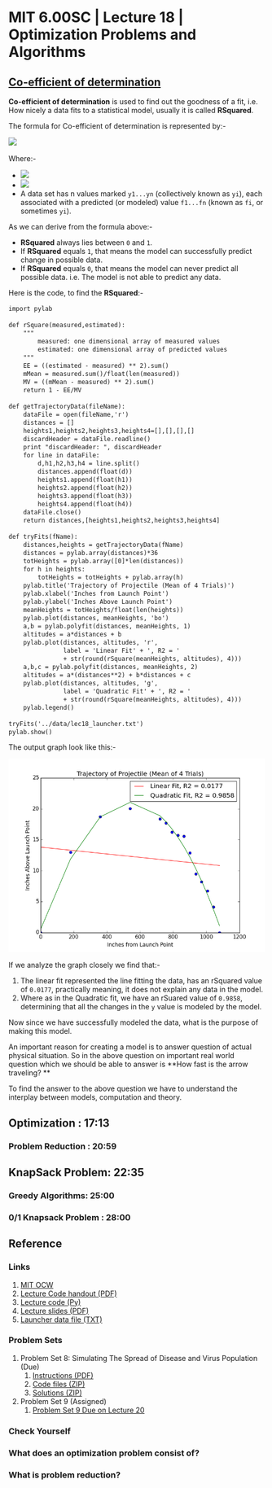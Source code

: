 # MIT 6.00SC | Lecture 18 | Optimization Problems and Algorithms #

## [Co-efficient of determination ](https://www.youtube.com/watch?v=BRjwkgQct28&list=PLB2BE3D6CA77BB8F7&t=34) ##

**Co-efficient of determination** is used to find out the goodness of a fit, i.e. How nicely a data fits to a statistical model, usually it is called **RSquared**.

The formula for Co-efficient of determination is represented by:-

![](http://upload.wikimedia.org/math/4/2/5/4253e227d95c290764b310c57ff34625.png)

Where:-

* ![](http://upload.wikimedia.org/math/6/7/9/67976e7df3f8a29ef9867a4a35e5c4db.png)
* ![](http://upload.wikimedia.org/math/d/6/b/d6b7e64a7c677ae32bc62d675107dac8.png)
* A data set has n values marked `y1...yn` (collectively known as `yi`), each associated with a predicted (or modeled) value `f1...fn` (known as `fi`, or sometimes `yi`).

As we can derive from the formula above:-

* **RSquared** always lies between `0` and `1`.
* If **RSquared** equals `1`, that means the model can successfully predict change in possible data.
* If **RSquared** equals `0`, that means the model can never predict all possible data. i.e. The model is not able to predict any data.

Here is the code, to find the **RSquared**:-

````
import pylab

def rSquare(measured,estimated):
    """
        measured: one dimensional array of measured values
        estimated: one dimensional array of predicted values
    """
    EE = ((estimated - measured) ** 2).sum()
    mMean = measured.sum()/float(len(measured))
    MV = ((mMean - measured) ** 2).sum()
    return 1 - EE/MV

def getTrajectoryData(fileName):
    dataFile = open(fileName,'r')    
    distances = []
    heights1,heights2,heights3,heights4=[],[],[],[]
    discardHeader = dataFile.readline()
    print "discardHeader: ", discardHeader
    for line in dataFile:
        d,h1,h2,h3,h4 = line.split()
        distances.append(float(d))
        heights1.append(float(h1))
        heights2.append(float(h2))
        heights3.append(float(h3))
        heights4.append(float(h4))
    dataFile.close()
    return distances,[heights1,heights2,heights3,heights4]

def tryFits(fName):
    distances,heights = getTrajectoryData(fName)
    distances = pylab.array(distances)*36
    totHeights = pylab.array([0]*len(distances))
    for h in heights:
        totHeights = totHeights + pylab.array(h)
    pylab.title('Trajectory of Projectile (Mean of 4 Trials)')
    pylab.xlabel('Inches from Launch Point')
    pylab.ylabel('Inches Above Launch Point')
    meanHeights = totHeights/float(len(heights))
    pylab.plot(distances, meanHeights, 'bo')
    a,b = pylab.polyfit(distances, meanHeights, 1)
    altitudes = a*distances + b
    pylab.plot(distances, altitudes, 'r',
               label = 'Linear Fit' + ', R2 = '
               + str(round(rSquare(meanHeights, altitudes), 4)))
    a,b,c = pylab.polyfit(distances, meanHeights, 2)
    altitudes = a*(distances**2) + b*distances + c
    pylab.plot(distances, altitudes, 'g',
               label = 'Quadratic Fit' + ', R2 = '
               + str(round(rSquare(meanHeights, altitudes), 4)))
    pylab.legend()

tryFits('../data/lec18_launcher.txt')
pylab.show()    
````

The output graph look like this:-

![](images/rSquare_01.png)

If we analyze the graph closely we find that:-

1. The linear fit represented the line fitting the data, has an rSquared value of `0.0177`, practically meaning, it does not explain any data in the model.
2. Where as in the Quadratic fit, we have an rSuared value of `0.9858`, determining that all the changes in the `y` value is modeled by the model.

Now since we have successfully modeled the data, what is the purpose of making this model.

An important reason for creating a model is to answer question of actual physical situation. So in the above question on important real world question which we should be able to answer is **How fast is the arrow traveling? **

To find the answer to the above question we have to understand the interplay between models, computation and theory.

## Optimization : 17:13 ##
### Problem Reduction : 20:59 ###

## KnapSack Problem: 22:35 ##
### Greedy Algorithms: 25:00 ###
### 0/1 Knapsack Problem : 28:00 ###




## Reference ##
### Links ###

1. [MIT OCW](http://ocw.mit.edu/courses/electrical-engineering-and-computer-science/6-00sc-introduction-to-computer-science-and-programming-spring-2011/unit-2/lecture-18-optimization-problems-and-algorithms/)
2. [Lecture Code handout (PDF)](http://ocw.mit.edu/courses/electrical-engineering-and-computer-science/6-00sc-introduction-to-computer-science-and-programming-spring-2011/unit-2/lecture-18-optimization-problems-and-algorithms/MIT6_00SCS11_lec18.pdf)
3. [Lecture code (Py)](http://ocw.mit.edu/courses/electrical-engineering-and-computer-science/6-00sc-introduction-to-computer-science-and-programming-spring-2011/unit-2/lecture-18-optimization-problems-and-algorithms/lec18.py)
4. [Lecture slides (PDF)](http://ocw.mit.edu/courses/electrical-engineering-and-computer-science/6-00sc-introduction-to-computer-science-and-programming-spring-2011/unit-2/lecture-18-optimization-problems-and-algorithms/MIT6_00SCS11_lec18_slides.pdf)
5. [Launcher data file (TXT)](http://ocw.mit.edu/courses/electrical-engineering-and-computer-science/6-00sc-introduction-to-computer-science-and-programming-spring-2011/unit-2/lecture-18-optimization-problems-and-algorithms/lec18_launcher.txt)

### Problem Sets ###

1. Problem Set 8: Simulating The Spread of Disease and Virus Population (Due)
    1. [Instructions (PDF)](http://ocw.mit.edu/courses/electrical-engineering-and-computer-science/6-00sc-introduction-to-computer-science-and-programming-spring-2011/unit-2/lecture-18-optimization-problems-and-algorithms/MIT6_00SCS11_ps8.pdf)
    2.  [Code files (ZIP) ](http://ocw.mit.edu/courses/electrical-engineering-and-computer-science/6-00sc-introduction-to-computer-science-and-programming-spring-2011/unit-2/lecture-18-optimization-problems-and-algorithms/ps8.zip)
    3. [Solutions (ZIP)](http://ocw.mit.edu/courses/electrical-engineering-and-computer-science/6-00sc-introduction-to-computer-science-and-programming-spring-2011/unit-2/lecture-18-optimization-problems-and-algorithms/ps8_sol.zip)
2. Problem Set 9 (Assigned)
    1. [Problem Set 9 Due on Lecture 20](http://ocw.mit.edu/courses/electrical-engineering-and-computer-science/6-00sc-introduction-to-computer-science-and-programming-spring-2011/unit-3/lecture-20-more-clustering)


### Check Yourself ###
### What does an optimization problem consist of? ###
### What is problem reduction? ###

